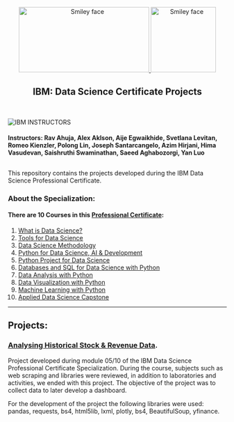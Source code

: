 <p align="center">
  <a href="https://github.com/marcoshsq/IBM_Data_Science_Certificate_Projects">
    <img src="https://i.imgur.com/YCFnjvg.png" alt="Smiley face" height="150" width="300"> <img src="https://images.credly.com/images/28944969-813a-43b9-944f-7910111ce764/Professional_Certificate_-_Data_Science.png" alt="Smiley face" height="150" width="150">
  </a>
</p>
  <h2 align="center">IBM: Data Science Certificate Projects</h2>
</div>
<br>

![IBM](http://i.imgur.com/Qktqnu1.png) INSTRUCTORS
#### Instructors: Rav Ahuja, Alex Aklson, Aije Egwaikhide, Svetlana Levitan, Romeo Kienzler, Polong Lin, Joseph Santarcangelo, Azim Hirjani, Hima Vasudevan, Saishruthi Swaminathan, Saeed Aghabozorgi, Yan Luo 

##

This repository contains the projects developed during the IBM Data Science Professional Certificate.

### About the Specialization:

#### There are 10 Courses in this [Professional Certificate](https://www.coursera.org/professional-certificates/ibm-data-science):

01. [What is Data Science?](https://www.coursera.org/learn/what-is-datascience?specialization=ibm-data-science)
02. [Tools for Data Science](https://www.coursera.org/learn/open-source-tools-for-data-science?specialization=ibm-data-science)
03. [Data Science Methodology](https://www.coursera.org/learn/data-science-methodology?specialization=ibm-data-science)
04. [Python for Data Science, AI & Development](https://www.coursera.org/learn/python-for-applied-data-science-ai?specialization=ibm-data-science)
05. [Python Project for Data Science](https://www.coursera.org/learn/python-project-for-data-science?specialization=ibm-data-science)
06. [Databases and SQL for Data Science with Python](https://www.coursera.org/learn/sql-data-science?specialization=ibm-data-science)
07. [Data Analysis with Python](https://www.coursera.org/learn/data-analysis-with-python?specialization=ibm-data-science)
08. [Data Visualization with Python](https://www.coursera.org/learn/python-for-data-visualization?specialization=ibm-data-science)
09. [Machine Learning with Python](https://www.coursera.org/learn/machine-learning-with-python?specialization=ibm-data-science)
10. [Applied Data Science Capstone](https://www.coursera.org/learn/applied-data-science-capstone?specialization=ibm-data-science)

---

## Projects:

### [Analysing Historical Stock & Revenue Data](https://github.com/ffidav33/IBM-Data-Science/tree/main/Analysing%20Historical%20Stock%20%26%20Revenue%20Data).

Project developed during module 05/10 of the IBM Data Science Professional Certificate Specialization. During the course, subjects such as web scraping and libraries were reviewed, in addition to laboratories and activities, we ended with this project. The objective of the project was to collect data to later develop a dashboard. 

For the development of the project the following libraries were used: pandas, requests, bs4, html5lib, lxml, plotly, bs4, BeautifulSoup, yfinance.
